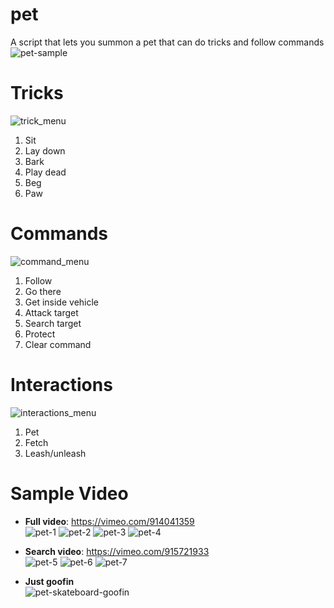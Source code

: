 # pet
A script that lets you summon a pet that can do tricks and follow commands
![pet-sample](https://github.com/YohananL/pet/assets/156287601/8931759d-1358-435f-931b-e5df4f5771aa)

# Tricks
![trick_menu](https://github.com/YohananL/pet/assets/156287601/383d9491-9f91-4e8f-a301-fd7237502923)
1. Sit
2. Lay down
3. Bark
4. Play dead
5. Beg
6. Paw

# Commands
![command_menu](https://github.com/YohananL/pet/assets/156287601/3e4275ee-7991-41bd-b347-9fc3aa05d147)
1. Follow
2. Go there
3. Get inside vehicle
4. Attack target
5. Search target
6. Protect
7. Clear command

# Interactions
![interactions_menu](https://github.com/YohananL/pet/assets/156287601/115b4096-701d-4908-8fb1-6833a734e4fe)
1. Pet
2. Fetch
3. Leash/unleash

# Sample Video
- **Full video**: https://vimeo.com/914041359 <br />
![pet-1](https://github.com/YohananL/pet/assets/156287601/d92e022c-b0b8-4926-8c9a-cdac88ef72aa)
![pet-2](https://github.com/YohananL/pet/assets/156287601/996e2a56-76ce-4af7-bb8f-552401e8773f)
![pet-3](https://github.com/YohananL/pet/assets/156287601/a7e6703c-cd3d-4e6e-be6b-d3d489aeb896)
![pet-4](https://github.com/YohananL/pet/assets/156287601/b61082ae-9fee-48d2-a1dc-6e2a186430e9)

- **Search video**: https://vimeo.com/915721933 <br />
![pet-5](https://github.com/YohananL/pet/assets/156287601/94837df0-9e7b-448d-a1a5-cd2283e2f5a5)
![pet-6](https://github.com/YohananL/pet/assets/156287601/f48f9c23-847a-4a2f-a358-1f767fedbc2e)
![pet-7](https://github.com/YohananL/pet/assets/156287601/a0fc50af-cefb-4b1c-8817-eb473b0479fc)

- **Just goofin** <br />
![pet-skateboard-goofin](https://github.com/YohananL/pet/assets/156287601/b1aacb64-3d5d-4e9d-a968-00c34f0cbd06)
